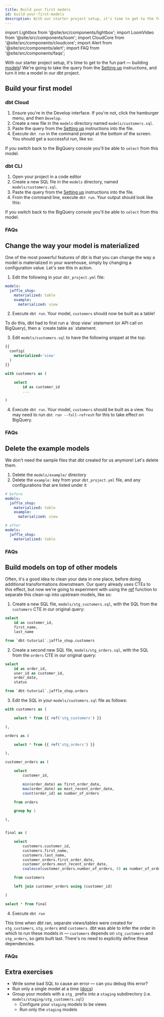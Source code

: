 ```yaml
---
title: Build your first models
id: build-your-first-models
description: With our starter project setup, it's time to get to the fun part — building models!
---
```


import Lightbox from '@site/src/components/lightbox';
import LoomVideo from '@site/src/components/loom';
import CloudCore from '@site/src/components/cloudcore';
import Alert from '@site/src/components/alert';
import FAQ from '@site/src/components/faqs';

With our starter project setup, it's time to get to the fun part — building [models](https://docs.getdbt.com/docs/building-models)! We're going to take the query from the [Setting up](setting-up) instructions, and turn it into a model in our dbt project.

## Build your first model
### dbt Cloud
<LoomVideo id="09919ddb02e44015878c9e93e15fe792" />

1. Ensure you're in the Develop interface. If you're not, click the hamburger menu, and then `Develop`.
2. Create a new file in the `models` directory named `models/customers.sql`.
3. Paste the query from the [Setting up](tutorial/setting-up.md) instructions into the file.
4. Execute `dbt run` in the command prompt at the bottom of the screen. You should get a successful run, like so:

<Lightbox src="/img/first-model-dbt-cloud.png" title="A successful run with dbt Cloud" />

If you switch back to the BigQuery console you'll be able to `select` from this model.


### dbt CLI

<LoomVideo id="2ae3e1c6dfab451ab165ce928c5600c0" />

1. Open your project in a code editor
2. Create a new SQL file in the `models` directory, named `models/customers.sql`.
3. Paste the query from the [Setting up](tutorial/setting-up.md) instructions into the file.
4. From the command line, execute `dbt run`. Your output should look like this:

<Lightbox src="/img/first-model-dbt-cli.png" title="A successful run with the dbt CLI" />

If you switch back to the BigQuery console you'll be able to `select` from this model.

### FAQs
<FAQ src="faqs/checking-logs" />
<FAQ src="faqs/which-schema" />
<FAQ src="faqs/create-a-schema" />
<FAQ src="faqs/run-downtime" />
<FAQ src="faqs/sql-errors" />


## Change the way your model is materialized
One of the most powerful features of dbt is that you can change the way a model is materialized in your warehouse, simply by changing a configuration value. Let's see this in action.

<CloudCore>
    <LoomVideo id="fbaa9948dccf4f74a17ffc7de1ddf4f2" />
    <LoomVideo id="22ebdc914426461ea5c617a415cb4c21" />
</CloudCore>

1. Edit the following in your `dbt_project.yml` file:
```yaml
models:
  jaffle_shop:
    materialized: table
    example:
      materialized: view
```
2. Execute `dbt run`. Your model, `customers` should now be built as a table!
<Alert type="info">
To do this, dbt had to first run a `drop view` statement (or API call on BigQuery), then a `create table as` statement.
</Alert>


3. Edit `models/customers.sql` to have the following snippet at the top:
```sql
{{
  config(
    materialized='view'
  )
}}

with customers as (

    select
        id as customer_id
        ...

)

```

4. Execute `dbt run`. Your model, `customers` should be built as a view. You may need to run `dbt run --full-refresh` for this to take effect on BigQuery.

### FAQs
<FAQ src="faqs/available-materializations" />
<FAQ src="faqs/which-materialization" />
<FAQ src="faqs/available-configurations" />

## Delete the example models

We don't need the sample files that dbt created for us anymore! Let's delete them.

<CloudCore>
    <LoomVideo id="093d46e965994cb6a13e8a98559f6f9f" />
    <LoomVideo id="db63e6e937594b38bf044c78e720d95d" />
</CloudCore>

1. Delete the `models/example/` directory
2. Delete the `example:` key from your `dbt_project.yml` file, and any configurations that are listed under it

```yaml
# before
models:
  jaffle_shop:
    materialized: table
    example:
      materialized: view
```
```yaml
# after
models:
  jaffle_shop:
    materialized: table
```

### FAQs
<FAQ src="faqs/removing-deleted-models" />
<FAQ src="faqs/unused-model-configurations" />


## Build models on top of other models
Often, it's a good idea to clean your data in one place, before doing additional transformations downstream. Our query already uses CTEs to this effect, but now we're going to experiment with using the [ref](https://docs.getdbt.com/docs/ref) function to separate this clean-up into upstream models, like so:


<Lightbox src="/img/dbt-dag.png" title="The DAG we want for our dbt project" />

<CloudCore>
    <LoomVideo id="cf070e26faa3423e80338e6a918ae9f8" />
    <LoomVideo id="39eceeedf69641b5aca6f94c4da172a8" />
</CloudCore>

1. Create a new SQL file, `models/stg_customers.sql`, with the SQL from the `customers` CTE in our original query:
```sql
select
    id as customer_id,
    first_name,
    last_name

from `dbt-tutorial`.jaffle_shop.customers
```
2. Create a second new SQL file, `models/stg_orders.sql`, with the SQL from the `orders` CTE in our original query:
```sql
select
    id as order_id,
    user_id as customer_id,
    order_date,
    status

from `dbt-tutorial`.jaffle_shop.orders
```
3. Edit the SQL in your `models/customers.sql` file as follows:
```sql
with customers as (

    select * from {{ ref('stg_customers') }}

),

orders as (

    select * from {{ ref('stg_orders') }}

),

customer_orders as (

    select
        customer_id,

        min(order_date) as first_order_date,
        max(order_date) as most_recent_order_date,
        count(order_id) as number_of_orders

    from orders

    group by 1

),


final as (

    select
        customers.customer_id,
        customers.first_name,
        customers.last_name,
        customer_orders.first_order_date,
        customer_orders.most_recent_order_date,
        coalesce(customer_orders.number_of_orders, 0) as number_of_orders

    from customers

    left join customer_orders using (customer_id)

)

select * from final
```
4. Execute `dbt run`

This time when dbt ran, separate views/tables were created for `stg_customers`, `stg_orders` and `customers`. dbt was able to infer the order in which to run these models in — `customers` depends on `stg_customers` and `stg_orders`, so gets built last. There's no need to explicitly define these dependencies.


### FAQs
<FAQ src="faqs/run-one-model" />
<FAQ src="faqs/unique-model-names" />
<FAQ src="faqs/structure-a-project" alt_header="As I create more models, how should I keep my project organized? What should I name my models?" />

## Extra exercises
* Write some bad SQL to cause an error — can you debug this error?
* Run only a single model at a time ([docs](https://docs.getdbt.com/docs/model-selection-syntax))
* Group your models with a `stg_` prefix into a `staging` subdirectory (i.e. `models/staging/stg_customers.sql`)
    * Configure your `staging` models to be views
    * Run only the `staging` models

<CloudCore>
    <LoomVideo id="8e9ff6e496e44347afe7accc44eb6c79" />
    <LoomVideo id="2fc44590f2614a68bea402322c36f56e" />
</CloudCore>
